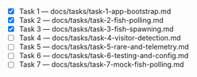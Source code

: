 - [x] Task 1 — docs/tasks/task-1-app-bootstrap.md
- [x] Task 2 — docs/tasks/task-2-fish-polling.md
- [x] Task 3 — docs/tasks/task-3-fish-spawning.md
- [ ] Task 4 — docs/tasks/task-4-visitor-detection.md
- [ ] Task 5 — docs/tasks/task-5-rare-and-telemetry.md
- [ ] Task 6 — docs/tasks/task-6-testing-and-config.md
- [ ] Task 7 — docs/tasks/task-7-mock-fish-polling.md

